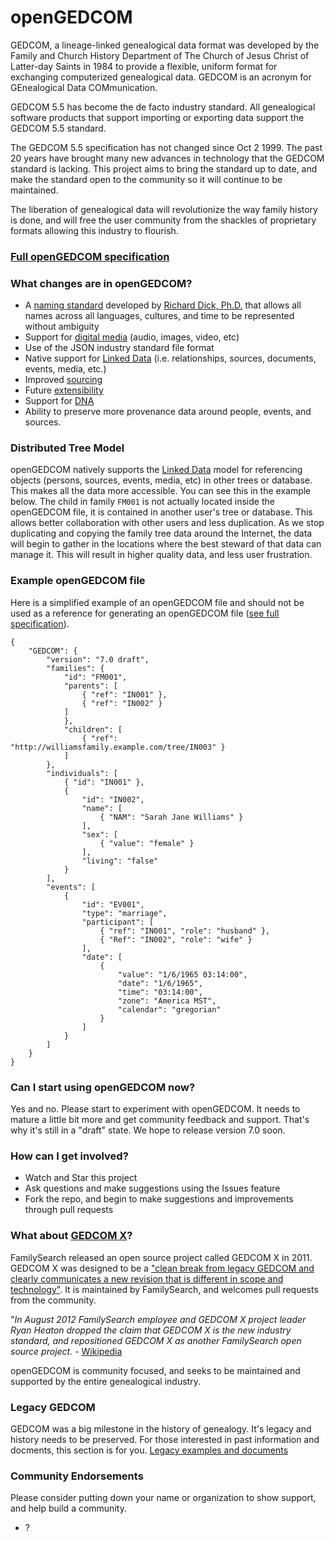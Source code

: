 # openGEDCOM
GEDCOM, a lineage-linked genealogical data format was developed by the Family and Church History Department of The Church of Jesus Christ of Latter-day Saints in 1984 to provide a flexible, uniform format for exchanging computerized genealogical data. GEDCOM is an acronym for GEnealogical Data COMmunication.

GEDCOM 5.5 has become the de facto industry standard. All genealogical software products that support importing or exporting data support the GEDCOM 5.5 standard.

The GEDCOM 5.5 specification has not changed since Oct 2 1999. The past 20 years have brought many new advances in technology that the GEDCOM standard is lacking. This project aims to bring the standard up to date, and make the standard open to the community so it will continue to be maintained.

The liberation of genealogical data will revolutionize the way family history is done, and will free the user community from the shackles of proprietary formats allowing this industry to flourish.

### [Full openGEDCOM specification](specification/index.md)

### What changes are in openGEDCOM?
- A [naming standard](specification/names.md) developed by [Richard Dick, Ph.D.](http://www.cavanaughconsulting.org/richard-dick-ph-d/) that allows all names across all languages, cultures, and time to be represented without ambiguity
- Support for [digital media](specification/sources.md#photo) (audio, images, video, etc)
- Use of the JSON industry standard file format
- Native support for [Linked Data](https://en.wikipedia.org/wiki/Linked_data) (i.e. relationships, sources, documents, events, media, etc.)
- Improved [sourcing](specification/sources.md)
- Future [extensibility](specification/extensions.md)
- Support for [DNA](specification/sources.md#dna)
- Ability to preserve more provenance data around people, events, and sources.

### Distributed Tree Model
openGEDCOM natively supports the [Linked Data](https://en.wikipedia.org/wiki/Linked_data) model for referencing objects (persons, sources, events, media, etc) in other trees or database. This makes all the data more accessible. You can see this in the example below. The child in family `FM001` is not actually located inside the openGEDCOM file, it is contained in another user's tree or database. This allows better collaboration with other users and less duplication. As we stop duplicating and copying the family tree data around the Internet, the data will begin to gather in the locations where the best steward of that data can manage it. This will result in higher quality data, and less user frustration.

### Example openGEDCOM file
Here is a simplified example of an openGEDCOM file and should not be used as a reference for generating an openGEDCOM file ([see full specification](specification/index.md)).
```
{
    "GEDCOM": {
        "version": "7.0 draft",
        "families": {
            "id": "FM001",
            "parents": [
                { "ref": "IN001" },
                { "ref": "IN002" }
            ]
            },
            "children": [
                { "ref": "http://williamsfamily.example.com/tree/IN003" }
            ]
        },
        "individuals": [
            { "id": "IN001" },
            {
                "id": "IN002",
                "name": [
                    { "NAM": "Sarah Jane Williams" }
                ],
                "sex": [
                    { "value": "female" }
                ],
                "living": "false"
            }
        ],
        "events": [
            {
                "id": "EV001",
                "type": "marriage",
                "participant": [
                    { "ref": "IN001", "role": "husband" },
                    { "Ref": "IN002", "role": "wife" }
                ],
                "date": [
                    {
                        "value": "1/6/1965 03:14:00",
                        "date": "1/6/1965",
                        "time": "03:14:00",
                        "zone": "America MST",
                        "calendar": "gregorian"
                    }
                ]
            }
        ]
    }
}
```

### Can I start using openGEDCOM now?
Yes and no. Please start to experiment with openGEDCOM. It needs to mature a little bit more and get community feedback and support. That's why it's still in a "draft" state. We hope to release version 7.0 soon.

### How can I get involved?
- Watch and Star this project
- Ask questions and make suggestions using the Issues feature
- Fork the repo, and begin to make suggestions and improvements through pull requests

### What about [GEDCOM X](http://www.gedcomx.org/)?
FamilySearch released an open source project called GEDCOM X in 2011. GEDCOM X was designed to be a ["clean break from legacy GEDCOM and clearly communicates a new revision that is different in scope and technology"](http://www.gedcomx.org/FAQ.html). It is maintained by FamilySearch, and welcomes pull requests from the community.

"*In August 2012 FamilySearch employee and GEDCOM X project leader Ryan Heaton dropped the claim that GEDCOM X is the new industry standard, and repositioned GEDCOM X as another FamilySearch open source project.* - [Wikipedia](https://en.wikipedia.org/wiki/GEDCOM#GEDCOM_X)

openGEDCOM is community focused, and seeks to be maintained and supported by the entire genealogical industry.

### Legacy GEDCOM
GEDCOM was a big milestone in the history of genealogy. It's legacy and history needs to be preserved. For those interested in past information and docments, this section is for you.
[Legacy examples and documents](legacy/index.md)


### Community Endorsements
Please consider putting down your name or organization to show support, and help build a community.
* ?
